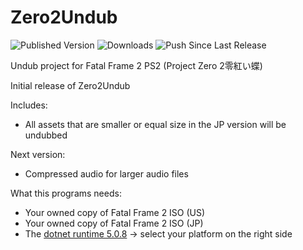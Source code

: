 # Zero2Undub
![Published Version](https://github.com/wagrenier/Zero2Undub/workflows/Publish%20New%20Version/badge.svg)
![Downloads](https://img.shields.io/github/downloads/wagrenier/zero2undub/total)
![Push Since Last Release](https://img.shields.io/github/commits-since/wagrenier/zero2undub/latest)

Undub project for Fatal Frame 2 PS2 (Project Zero 2零紅い蝶)

Initial release of Zero2Undub

Includes:
* All assets that are smaller or equal size in the JP version will be undubbed

Next version:
* Compressed audio for larger audio files

What this programs needs:
* Your owned copy of Fatal Frame 2 ISO (US)
* Your owned copy of Fatal Frame 2 ISO (JP)
* The [dotnet runtime 5.0.8](https://dotnet.microsoft.com/download/dotnet/5.0) -> select your platform on the right side

